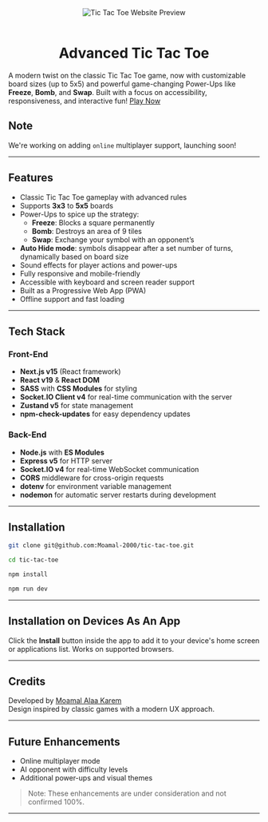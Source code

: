 <div align="center">
  <img alt="Tic Tac Toe Website Preview" src="https://github.com/user-attachments/assets/368e17bb-06be-481a-8769-387896ade241" />
</div>

<br />
<h1 align="center">Advanced Tic Tac Toe</h1>

A modern twist on the classic Tic Tac Toe game, now with customizable board sizes (up to 5x5) and powerful game-changing Power-Ups like **Freeze**, **Bomb**, and **Swap**. Built with a focus on accessibility, responsiveness, and interactive fun! [Play Now](https://tictactoe-4x4.netlify.app)

## Note

We're working on adding `online` multiplayer support, launching soon!

---

## Features

- Classic Tic Tac Toe gameplay with advanced rules
- Supports **3x3** to **5x5** boards
- Power-Ups to spice up the strategy:
  - **Freeze**: Blocks a square permanently
  - **Bomb**: Destroys an area of 9 tiles
  - **Swap**: Exchange your symbol with an opponent’s
- **Auto Hide mode**: symbols disappear after a set number of turns, dynamically based on board size
- Sound effects for player actions and power-ups
- Fully responsive and mobile-friendly
- Accessible with keyboard and screen reader support
- Built as a Progressive Web App (PWA)
- Offline support and fast loading

---

## Tech Stack

### Front-End
- **Next.js v15** (React framework)
- **React v19** & **React DOM**
- **SASS** with **CSS Modules** for styling
- **Socket.IO Client v4** for real-time communication with the server
- **Zustand v5** for state management
- **npm-check-updates** for easy dependency updates

### Back-End
- **Node.js** with **ES Modules**
- **Express v5** for HTTP server
- **Socket.IO v4** for real-time WebSocket communication
- **CORS** middleware for cross-origin requests
- **dotenv** for environment variable management
- **nodemon** for automatic server restarts during development

---

## Installation

```bash
git clone git@github.com:Moamal-2000/tic-tac-toe.git
```

```bash
cd tic-tac-toe
```

```bash
npm install
```

```bash
npm run dev
```

---

## Installation on Devices As An App

Click the **Install** button inside the app to add it to your device's home screen or applications list. Works on supported browsers.

---

## Credits

Developed by [Moamal Alaa Karem](https://www.linkedin.com/in/moamal-alaa/])\
Design inspired by classic games with a modern UX approach.

---

## Future Enhancements

- Online multiplayer mode
- AI opponent with difficulty levels
- Additional power-ups and visual themes

> Note: These enhancements are under consideration and not confirmed 100%.

---
